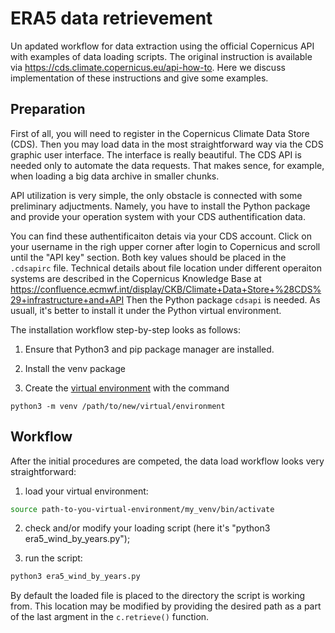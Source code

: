# ERA5 data retrievement

Un apdated workflow for data extraction using the official Copernicus API with examples of data loading scripts. The original instruction is available via https://cds.climate.copernicus.eu/api-how-to. Here we discuss implementation of these instructions and give some examples.

## Preparation

First of all, you will need to register in the Copernicus Climate Data Store (CDS). Then you may load data in the most straightforward way via the CDS graphic user interface. The interface is really beautiful. The CDS API is needed only to automate the data requests. That makes sence, for example, when loading a big data archive in smaller chunks.

API utilization is very simple, the only obstacle is connected with some preliminary adjuctments. Namely, you have to install the Python package and provide your operation system with your CDS authentification data.

You can find these authentificaiton detais via your CDS account. Click on your username in the righ upper corner after  login to Copernicus and scroll until the "API key" section. Both key values should be placed in the `.cdsapirc` file. Technical details about file location under different operaiton systems are described in the Copernicus Knowledge Base at https://confluence.ecmwf.int/display/CKB/Climate+Data+Store+%28CDS%29+infrastructure+and+API Then the Python package `cdsapi` is needed. As usuall, it's better to install it under the Python virtual environment.

The installation workflow step-by-step looks as follows:

1. Ensure that Python3 and pip package manager are installed. 

2. Install the venv package

3. Create the [virtual environment](https://docs.python.org/3/library/venv.html#venv-def) with the command

`python3 -m venv /path/to/new/virtual/environment`

## Workflow

After the initial procedures are competed, the data load workflow looks very straightforward:

1) load your virtual environment:

```bash
source path-to-you-virtual-environment/my_venv/bin/activate
```

2) check and/or modify your loading script (here it's "python3 era5_wind_by_years.py");

3) run the script:

```python
python3 era5_wind_by_years.py
```

By default the loaded file is placed to the directory the script is working from. This location may be modified by providing the desired path as a part of the last argment in the `c.retrieve()` function.
